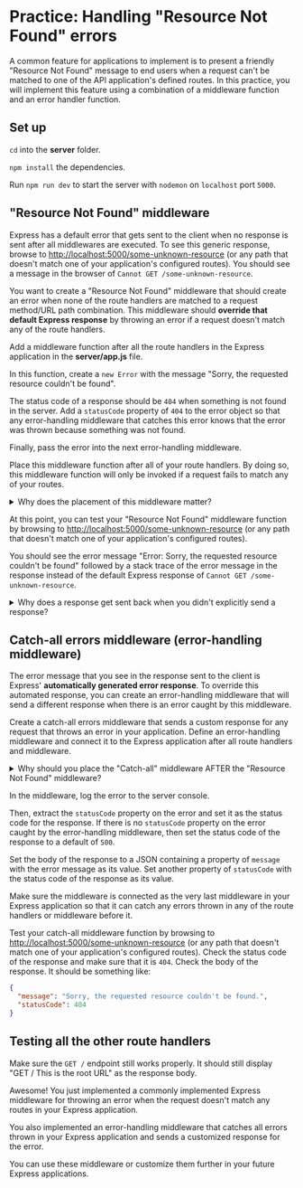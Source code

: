 # Practice: Handling "Resource Not Found" errors

A common feature for applications to implement is to present a friendly
"Resource Not Found" message to end users when a request can't be matched to one
of the API application's defined routes. In this practice, you will implement
this feature using a combination of a middleware function and an error handler
function.

## Set up

`cd` into the __server__ folder.

`npm install` the dependencies.

Run `npm run dev` to start the server with `nodemon` on `localhost` port `5000`.

## "Resource Not Found" middleware

Express has a default error that gets sent to the client when no response is
sent after all middlewares are executed. To see this generic response, browse to
[http://localhost:5000/some-unknown-resource] (or any path that doesn't match
one of your application's configured routes). You should see a message in the
browser of `Cannot GET /some-unknown-resource`.

You want to create a "Resource Not Found" middleware that should create an error
when none of the route handlers are matched to a request method/URL path
combination. This middleware should **override that default Express response**
by throwing an error if a request doesn't match any of the route handlers.

Add a middleware function after all the route handlers in the Express
application in the __server/app.js__ file.

In this function, create a `new Error` with the message "Sorry, the requested
resource couldn't be found".

The status code of a response should be `404` when something is not found in the
server. Add a `statusCode` property of `404` to the error object so that any 
error-handling middleware that catches this error knows that the error was 
thrown because something was not found.

Finally, pass the error into the next error-handling middleware.

Place this middleware function after all of your route handlers. By doing so,
this middleware function will only be invoked if a request fails to match any of
your routes.

<details>
  <summary>Why does the placement of this middleware matter?</summary>
  In Express, the order of the middleware defined on the Express application
  matters. Express will attempt to match the request method/URL to the first
  middleware defined, and then try the next, and then try the next, until either
  a response is sent or Express runs out of defined middleware to match.
</details>

At this point, you can test your "Resource Not Found" middleware function by
browsing to [http://localhost:5000/some-unknown-resource] (or any path
that doesn't match one of your application's configured routes).

You should see the error message "Error: Sorry, the requested resource
couldn't be found" followed by a stack trace of the error message in the
response instead of the default Express response of
`Cannot GET /some-unknown-resource`.

<details>
  <summary>Why does a response get sent back when you didn't explicitly send a
  response?</summary>
  If no response is sent after an error gets thrown from a middleware, then
  Express will send a default response of the error message plus the error stack
  trace for the error that was thrown.
</details>

## Catch-all errors middleware (error-handling middleware)

The error message that you see in the response sent to the client is Express'
**automatically generated error response**. To override this automated response,
you can create an error-handling middleware that will send a different response
when there is an error caught by this middleware.

Create a catch-all errors middleware that sends a custom response for any
request that throws an error in your application. Define an error-handling
middleware and connect it to the Express application after all route handlers
and middleware.

<details>
  <summary>Why should you place the "Catch-all" middleware AFTER the "Resource
  Not Found" middleware?</summary>
  The "Resource Not Found" middleware throws an error that the "Catch-all"
  middleware should catch and send a custom response for.
</details>

In the middleware, log the error to the server console.

Then, extract the `statusCode` property on the error and set it as the status
code for the response. If there is no `statusCode` property on the error caught
by the error-handling middleware, then set the status code of the response to a
default of `500`.

Set the body of the response to a JSON containing a property
of `message` with the error message as its value. Set another property of
`statusCode` with the status code of the response as its value.

Make sure the middleware is connected as the very last middleware in your
Express application so that it can catch any errors thrown in any of the route
handlers or middleware before it.

Test your catch-all middleware function by browsing to
[http://localhost:5000/some-unknown-resource] (or any path that doesn't
match one of your application's configured routes). Check the status code of the
response and make sure that it is `404`. Check the body of the response. It
should be something like:

```json
{
  "message": "Sorry, the requested resource couldn't be found.",
  "statusCode": 404
}
```

## Testing all the other route handlers

Make sure the `GET /` endpoint still works properly. It should still display
"GET / This is the root URL" as the response body.

Awesome! You just implemented a commonly implemented Express middleware for
throwing an error when the request doesn't match any routes in your Express
application.

You also implemented an error-handling middleware that catches all errors thrown
in your Express application and sends a customized response for the error.

You can use these middleware or customize them further in your future Express
applications.

[http://localhost:5000/some-unknown-resource]: http://localhost:5000/some-unknown-resource
